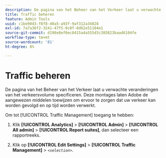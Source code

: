 ```yaml
---
description: De pagina van het Beheer van het Verkeer laat u verwachte veranderingen van het verkeersvolume specificeren. Deze montages laten Adobe de aangewezen middelen toewijzen om ervoor te zorgen dat uw verkeer kan worden gevolgd en op tijd worden verwerkt.
title: Traffic beheren
feature: Admin Tools
uuid: c1be90d3-f8f8-40a5-a93f-9af312a34828
exl-id: 7a7a36f2-3241-47f5-9c0f-0d62e51104e1
source-git-commit: d198e8ef0ec8415a4a555d3c385823baad6104fe
workflow-type: tm+mt
source-wordcount: '81'
ht-degree: 8%

---
```


# Traffic beheren

De pagina van het Beheer van het Verkeer laat u verwachte veranderingen van het verkeersvolume specificeren. Deze montages laten Adobe de aangewezen middelen toewijzen om ervoor te zorgen dat uw verkeer kan worden gevolgd en op tijd worden verwerkt.

Om tot [!UICONTROL Traffic Management] toegang te hebben:

1. Klik **[!UICONTROL Analytics]** > **[!UICONTROL Admin]** > **[!UICONTROL All admin]** > **[!UICONTROL Report suites]**, dan selecteer een rapportreeks.

1. Klik op **[!UICONTROL Edit Settings]** > **[!UICONTROL Traffic Management]** > *`<selection>`*.
